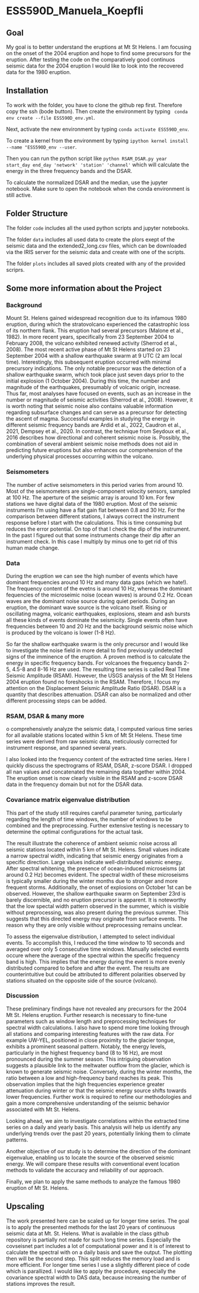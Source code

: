 # ESS590D_Manuela_Koepfli

## Goal
My goal is to better understand the eruptions at Mt St Helens. I am focusing on the onset of the 2004 eruption and hope to find some precursors for the eruption. After testing the code on the comparatively good continuos seismic data for the 2004 eruption I would like to look into the recovered data for the 1980 eruption.


## Installation
To work with the folder, you have to clone the github rep first. Therefore copy the ssh (bode button). Then create the environment by typing ``` conda env create --file ESS590D_env.yml```.

Next, activate the new environment by typing ```conda activate ESS590D_env```.

To create a kernel from the environment by typing ```ipython kernel install --name "ESS590D_env --user```.

Then you can run the python script like ```python RSAM_DSAR.py year start_day end_day 'network' 'station' 'channel'``` which will calculate the energy in the three frequency bands and the DSAR.

To calculate the normalized DSAR and the median, use the jupyter notebook. Make sure to open the notebook when the conda environment is still active.


## Folder Structure
The folder ```code``` includes all the used python scripts and jupyter notebooks.

The folder ```data``` includes all used data to create the plors exept of the seismic data and the extended2_long.csv files, which can be downloaded via the IRIS server for the seismic data and create with one of the scripts.

The folder ```plots``` includes all saved plots created with any of the provided scriprs.

## Some more information about the Project
### Background
Mount St. Helens gained widespread recognition due to its infamous 1980 eruption, during which the stratovolcano experienced the catastrophic loss of its northern flank. This eruption had several precursors (Malone et al., 1982). In more recent years, specifically from 23 September 2004 to February 2008, the volcano exhibited renewed activity (Sherrod et al., 2008). The most recent active phase of Mt St Helens started on 23 September 2004 with a shallow earthquake swarm at 9 UTC (2 am local time). Interestingly, this subsequent eruption occurred with minimal precursory indications. The only notable precursor was the detection of a shallow earthquake swarm, which took place just seven days prior to the initial explosion (1 October 2004). During this time, the number and magnitude of the earthquakes, presumably of volcanic origin, increase. Thus far, most analyses have focused on events, such as an increase in the number or magnitude of seismic activities (Sherrod et al., 2008). However, it is worth noting that seismic noise also contains valuable information regarding subsurface changes and can serve as a precursor for detecting the ascent of magma. Successful examples in studying the energy in different seismic frequency bands are Ardid et al., 2022, Caudron et al., 2021, Dempsey et al., 2020.  In contrast, the technique from Seydoux et al., 2016 describes how directional and coherent seismic noise is. Possibly, the combination of several ambient seismic noise methods does not aid in predicting future eruptions but also enhances our comprehension of the underlying physical processes occurring within the volcano.

### Seismometers
The number of active seismometers in this period varies from around 10. Most of the seismometers are single-component velocity sensors, sampled at 100 Hz. The aperture of the seismic array is around 10 km. For few stations we have digital data of the 1980 eruption. Most of the seismic instruments I’m using have a flat gain flat between 0.8 and 30 Hz. For the comparison between different stations, I always correct the instrument response before I start with the calculations. This is time consuming but reduces the error potential. On top of that I check the dip of the instrument. In the past I figured out that some instruments change their dip after an instrument check. In this case I multiply by minus one to get rid of this human made change.

### Data
During the eruption we can see the high number of events which have dominant frequencies around 10 Hz and many data gaps (which we hate!). The frequency content of the evetns is around 10 Hz, whereas the dominant fequencies of the microseimic noise (ocean waves) is around 0.2 Hz. Ocean waves are the dominant noise source during quiet periods. During an eruption, the dominant wave source is the volcano itself. Rising or oscillating magma, volcanic earthquakes, explosions, steam and ash bursts all these kinds of events dominate the seismicity. Single events often have frequencies between 10 and 20 Hz and the background seismic noise which is produced by the volcano is lower (1-8 Hz).


So far the shallow earthquake swarm is the only precursor and I would like to investigate the noise field in more detail to find previously undetected signs of the imminence of the eruption. A proven method is to calculate the energy in specific frequency bands. For volcanoes the frequency bands 2-5, 4.5-8 and 8-16 Hz are used. The resulting time series is called Real Time Seismic Amplitude (RSAM). However, the USGS analysis of the Mt St Helens 2004 eruption found no foreshocks in the RSAM. Therefore, I focus my attention on the Displacement Seismic Amplitude Ratio (DSAR). DSAR is a quantity that describes attenuation. DSAR can also be normalized and other different processing steps can be added.

### RSAM, DSAR & many more
o comprehensively analyze the seismic data, I computed various time series for all available stations located within 5 km of Mt St Helens. These time series were derived from raw seismic data, meticulously corrected for instrument response, and spanned several years.

I also looked into the frequency content of the extracted time series. Here I quickly discuss the spectrograms of RSAM, DSAR, z-score DSAR. I dropped all nan values and concatenated the remaining data together within 2004. The eruption onset is now clearly visible in the RSAM and  z-score DSAR data in the frequency domain but not for the DSAR data.

### Covariance matrix eigenvalue distribution
This part of the study still requires careful parameter tuning, particularly regarding the length of time windows, the number of windows to be combined and the preprocessing. Further extensive testing is necessary to determine the optimal configurations for the actual task.

The result illustrate the coherence of ambient seismic noise across all seismic stations located within 5 km of Mt St. Helens. Small values indicate a narrow spectral width, indicating that seismic energy originates from a specific direction. Large values indicate well-distributed seismic energy. After spectral whitening, the presence of ocean-induced microseisms (at around 0.2 Hz) becomes evident. The spectral width of these microseisms is typically smaller during the winter months due to stronger and more frequent storms. Additionally, the onset of explosions on October 1st can be observed. However, the shallow earthquake swarm on September 23rd is barely discernible, and no eruption precursor is apparent. It is noteworthy that the low spectal width pattern observed in the summer, which is visible without preprocessing, was also present during the previous summer. This suggests that this directed energy may originate from surface events. The reason why they are only visible without preprocessing remains unclear.

To assess the eigenvalue distribution, I attempted to select individual events. To accomplish this, I reduced the time window to 10 seconds and averaged over only 5 consecutive time windows. Manually selected events occure where the average of the spectral within the specific frequency band is high. This implies that the energy during the event is more evenly distributed compared to before and after the event. The results are counterintuitive but could be attributed to different polarities observed by stations situated on the opposite side of the source (volcano). 

### Discussion
These preliminary findings have not revealed any precursors for the 2004 Mt St. Helens eruption. Further research is necessary to fine-tune parameters such as window length and preprocessing techniques for spectral width calculations. I also have to spend more time looking through all stations and comparing interesting features with the raw data. For example UW-YEL, positioned in close proximity to the glacier tongue, exhibits a prominent seasonal pattern. Notably, the energy levels, particularly in the highest frequency band (8 to 16 Hz), are most pronounced during the summer season. This intriguing observation suggests a plausible link to the meltwater outflow from the glacier, which is known to generate seismic noise. Conversely, during the winter months, the ratio between a low and high-frequency band reaches its peak. This observation implies that the high frequencies experience greater attenuation during winter or that the seismic energy source shifts towards lower frequencies. Further work is required to refine our methodologies and gain a more comprehensive understanding of the seismic behavior associated with Mt St. Helens.

Looking ahead, we aim to investigate correlations within the extracted time series on a daily and yearly basis. This analysis will help us identify any underlying trends over the past 20 years, potentially linking them to climate patterns.

Another objective of our study is to determine the direction of the dominant eigenvalue, enabling us to locate the source of the observed seismic energy. We will compare these results with conventional event location methods to validate the accuracy and reliability of our approach.

Finally, we plan to apply the same methods to analyze the famous 1980 eruption of Mt St. Helens.

## Upscaling
The work presented here can be scaled up for longer time series. The goal is to apply the presented methods for the last 20 years of continuous seismic data at Mt. St. Helens. What is available in the class github repository is partially not made for such long time series. Especially the covseisnet part includes a lot of computational power and it is of interest to calculate the spectral with on a daily basis and save the output. The plotting then will be the second step. This split reduces the memory load and is more efficient. For longer time series I use a slightly different piece of code which is parallized. I would like to apply the procedure, especially the covariance spectral width to DAS data, because increasing the number of stations improves the result.
